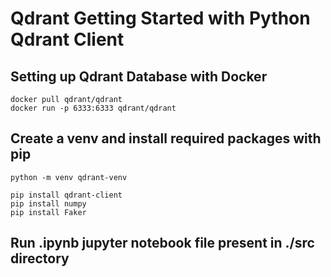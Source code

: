 # Qdrant Getting Started with Python Qdrant Client

## Setting up Qdrant Database with Docker

```
docker pull qdrant/qdrant
docker run -p 6333:6333 qdrant/qdrant
```

## Create a venv and install required packages with pip

```
python -m venv qdrant-venv
```

```
pip install qdrant-client
pip install numpy
pip install Faker
```

## Run .ipynb jupyter notebook file present in ./src directory
